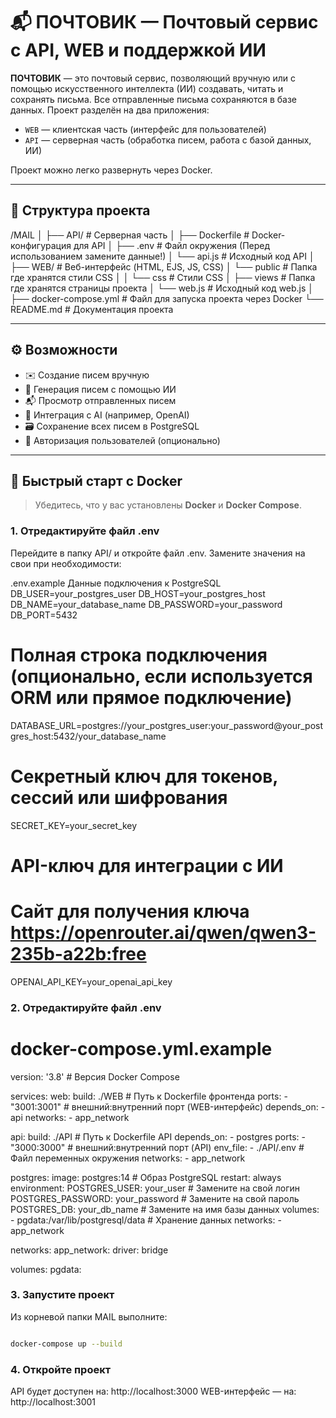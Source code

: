 # 📬 ПОЧТОВИК — Почтовый сервис с API, WEB и поддержкой ИИ

**ПОЧТОВИК** — это почтовый сервис, позволяющий вручную или с помощью искусственного интеллекта (ИИ) создавать, читать и сохранять письма. Все отправленные письма сохраняются в базе данных. Проект разделён на два приложения:

- `WEB` — клиентская часть (интерфейс для пользователей)
- `API` — серверная часть (обработка писем, работа с базой данных, ИИ)

Проект можно легко развернуть через Docker.

---

## 📁 Структура проекта

/MAIL
│
├── API/ # Серверная часть 
│ ├── Dockerfile # Docker-конфигурация для API
│ ├── .env # Файл окружения (Перед использованием замените данные!)
│ └── api.js # Исходный код API
│
├── WEB/ # Веб-интерфейс (HTML, EJS, JS, CSS)
│ └── public # Папка где хранятся стили CSS
│ │  └── css # Cтили CSS
│ ├── views # Папка где хранятся страницы проекта
│ └── web.js # Исходный код web.js
│
├── docker-compose.yml # Файл для запуска проекта через Docker
└── README.md # Документация проекта


---

## ⚙️ Возможности

- ✉️ Создание писем вручную
- 🤖 Генерация писем с помощью ИИ
- 📬 Просмотр отправленных писем
- 🧠 Интеграция с AI (например, OpenAI)
- 🗃 Сохранение всех писем в PostgreSQL
- 👤 Авторизация пользователей (опционально)

---


## 🚀 Быстрый старт с Docker

> Убедитесь, что у вас установлены **Docker** и **Docker Compose**.

### 1. Отредактируйте файл .env

Перейдите в папку API/ и откройте файл .env. Замените значения на свои при необходимости:

 .env.example
 Данные подключения к PostgreSQL
DB_USER=your_postgres_user
DB_HOST=your_postgres_host
DB_NAME=your_database_name
DB_PASSWORD=your_password
DB_PORT=5432

# Полная строка подключения (опционально, если используется ORM или прямое подключение)
DATABASE_URL=postgres://your_postgres_user:your_password@your_postgres_host:5432/your_database_name

# Секретный ключ для токенов, сессий или шифрования
SECRET_KEY=your_secret_key

# API-ключ для интеграции с  ИИ
# Cайт для получения ключа https://openrouter.ai/qwen/qwen3-235b-a22b:free

OPENAI_API_KEY=your_openai_api_key

### 2. Отредактируйте файл .env

# docker-compose.yml.example

version: '3.8'  # Версия Docker Compose

services:
  web:
    build: ./WEB                 # Путь к Dockerfile фронтенда
    ports:
      - "3001:3001"              # внешний:внутренний порт (WEB-интерфейс)
    depends_on:
      - api
    networks:
      - app_network

  api:
    build: ./API                 # Путь к Dockerfile API
    depends_on: 
      - postgres
    ports:
      - "3000:3000"              # внешний:внутренний порт (API)
    env_file:
      - ./API/.env               # Файл переменных окружения
    networks:
      - app_network

  postgres:
    image: postgres:14           # Образ PostgreSQL
    restart: always
    environment:
      POSTGRES_USER: your_user           # Замените на свой логин
      POSTGRES_PASSWORD: your_password   # Замените на свой пароль
      POSTGRES_DB: your_db_name          # Замените на имя базы данных
    volumes:
      - pgdata:/var/lib/postgresql/data  # Хранение данных
    networks:
      - app_network

networks:
  app_network:
    driver: bridge

volumes:
  pgdata:


### 3. Запустите проект

Из корневой папки MAIL выполните:

```bash  

docker-compose up --build

```

### 4. Откройте проект 

API будет доступен на: http://localhost:3000
WEB-интерфейс — на: http://localhost:3001
